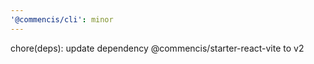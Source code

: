 ```yaml
---
'@commencis/cli': minor
---
```


chore(deps): update dependency @commencis/starter-react-vite to v2
